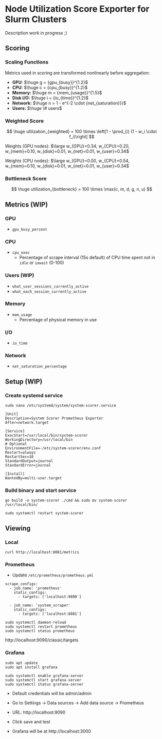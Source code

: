# Node Utilization Score Exporter for Slurm Clusters
Description work in progress ;)
## Scoring

### Scaling Functions

Metrics used in scoring are transformed nonlinearly before aggregation:
- **GPU:** $\huge g = {gpu_{busy}}^{1.2}$
- **CPU:** $\huge c = {cpu_{busy}}^{1.2}$
- **Memory:** $\huge m = {mem_{usage}}^{1.5}$  
- **Disk I/O:** $\huge i = {io_{time}}^{1.2}$  
- **Network:** $\huge n = 1 - e^{-2 \cdot {net_{saturation}}}$
- **Users:** $\huge \# users$

### Weighted Score

$$
\huge utilization_{weighted} = 100 \times \left[1 - \prod_{i} (1 - w_i \cdot f_i)\right]
$$

Weights (GPU nodes): $\large w_{GPU}=0.34, w_{CPU}=0.20, w_{mem}=0.10, w_{disk}=0.01, w_{net}=0.01, w_{user}=0.34$

Weights (CPU nodes): $\large w_{GPU}=0.00, w_{CPU}=0.54, w_{mem}=0.10, w_{disk}=0.01, w_{net}=0.01, w_{user}=0.34$

### Bottleneck Score

$$
\huge utilization_{bottleneck} = 100 \times \max(c, m, d, g, n, u)
$$

## Metrics (WIP)
### GPU
- `gpu_busy_percent`

### CPU 
- `cpu_exec`
  - Percentage of scrape interval (15s default) of CPU time spent not in `idle` or `iowait` (0-100)
### Users (WIP)
- `what_user_sessions_currently_active`
- `what_each_session_currently_active`
### Memory 
- `mem_usage`
  - Percentage of physical memory in use
### I/O 
- `io_time`
### Network 
- `net_saturation_percentage`

## Setup (WIP)
### Create systemd service
`sudo nano /etc/systemd/system/system-scorer.service`
```
[Unit]
Description=System Scorer Prometheus Exporter
After=network.target

[Service]
ExecStart=/usr/local/bin/system-scorer
WorkingDirectory=/usr/local/bin
# Optional
EnvironmentFile=-/etc/system-scorer/env.conf
Restart=always
RestartSec=10
StandardOutput=journal
StandardError=journal

[Install]
WantedBy=multi-user.target
```

### Build binary and start service

`go build -o system-scorer ./cmd && sudo mv system-scorer /usr/local/bin/`

`sudo systemctl restart system-scorer`


## Viewing  
### Local
`curl http://localhost:8081/metrics`

### Prometheus
- Update `/etc/prometheus/prometheus.yml`
```
scrape_configs:
  - job_name: 'prometheus'
    static_configs:
      - targets: ['localhost:9090']

  - job_name: 'system_scraper'
    static_configs:
      - targets: ['localhost:8081']
```

```
sudo systemctl daemon-reload
sudo systemctl restart prometheus
sudo systemctl status prometheus
```
http://localhost:9090/classic/targets


### Grafana

```
sudo apt update
sudo apt install grafana

sudo systemctl enable grafana-server
sudo systemctl start grafana-server
sudo systemctl status grafana-server
```
- Default credentials will be admin/admin
- Go to Settings -> Data sources -> Add data source -> Prometheus
- URL: http://localhost:9090
- Click save and test

- Grafana will be at http://localhost:3000
